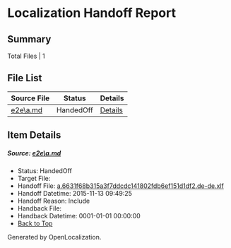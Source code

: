 # <a name='report-top'></a> Localization Handoff Report

## Summary
 Total Files | 1

## File List
 Source File | Status | Details 
 ----------- | ------ | ------- 
 [e2e\a.md](https://github.com/OpenLocalizationTest/oltest/blob/228e6db600fa71394d99e3a32622091e4394f930/e2e/a.md) | HandedOff | [Details](#ef90a3d2ee1c4ea899909e307b43c4b28aade2521)

## Item Details
##### <a name='ef90a3d2ee1c4ea899909e307b43c4b28aade2521'></a> Source: [e2e\a.md](https://github.com/OpenLocalizationTest/oltest/blob/228e6db600fa71394d99e3a32622091e4394f930/e2e/a.md)
* Status: HandedOff
* Target File: 
* Handoff File: [a.6631f68b315a3f7ddcdc141802fdb6ef151d1df2.de-de.xlf](https://github.com/OpenLocalizationTestOrg/olhandoff/blob/fc65dbd18a338799eeb2756d24d6cf5a89a80c9b/ol-handoff/OpenLocalizationTestOrg/oltest.de-de/yanz/a.6631f68b315a3f7ddcdc141802fdb6ef151d1df2.de-de.xlf)
* Handoff Datetime: 2015-11-13 09:49:25
* Handoff Reason: Include
* Handback File: 
* Handback Datetime: 0001-01-01 00:00:00
* [Back to Top](#report-top)


Generated by OpenLocalization.

